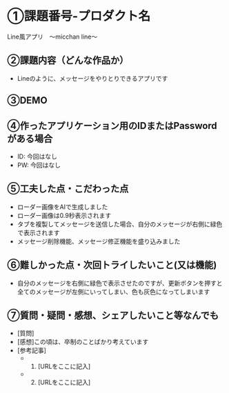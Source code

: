 # ①課題番号-プロダクト名

Line風アプリ　～micchan line～

## ②課題内容（どんな作品か）

- Lineのように、メッセージをやりとりできるアプリです

## ③DEMO



## ④作ったアプリケーション用のIDまたはPasswordがある場合

- ID: 今回はなし
- PW: 今回はなし
  
## ⑤工夫した点・こだわった点

- ローダー画像をAIで生成しました
- ローダー画像は0.9秒表示されます
- タブを複製してメッセージを送信した場合、自分のメッセージが右側に緑色で表示されます
- メッセージ削除機能、メッセージ修正機能を盛り込みました

## ⑥難しかった点・次回トライしたいこと(又は機能)

- 自分のメッセージを右側に緑色で表示させたのですが、更新ボタンを押すと
  全てのメッセージが左側にいってしまい、色も灰色になってしまいます

## ⑦質問・疑問・感想、シェアしたいこと等なんでも

- [質問]
- [感想]この頃は、卒制のことばかり考えています
- [参考記事]
  - 1. [URLをここに記入]
  - 2. [URLをここに記入]
